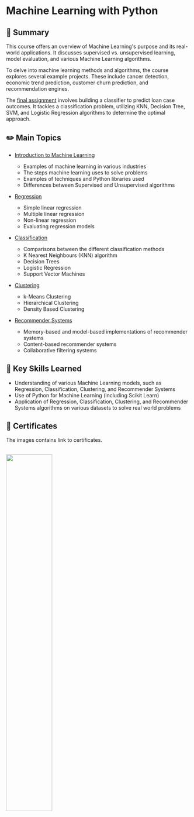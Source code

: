  # Machine Learning with Python

## 📌 Summary
This course offers an overview of Machine Learning's purpose and its real-world applications. It discusses supervised vs. unsupervised learning, model evaluation, and various Machine Learning algorithms.

To delve into machine learning methods and algorithms, the course explores several example projects. These include cancer detection, economic trend prediction, customer churn prediction, and recommendation engines.

The [final assignment](./Final%20Project/Machine%20Learning%20with%20Python%20-%20The%20Best%20Classifier.ipynb) involves building a classifier to predict loan case outcomes. It tackles a classification problem, utilizing KNN, Decision Tree, SVM, and Logistic Regression algorithms to determine the optimal approach.

## ✏️ Main Topics
- <a  href="./01. Introduction to Machine Learning/"><p>Introduction to Machine Learning</p></a>
  - Examples of machine learning in various industries
  - The steps machine learning uses to solve problems
  - Examples of techniques and Python libraries used
  - Differences between Supervised and Unsupervised algorithms
- <a  href="./02. Regression/"><p>Regression</p></a>
  - Simple linear regression
  - Multiple linear regression
  - Non-linear regression
  - Evaluating regression models
- <a  href="./03. Classification/"><p>Classification</p></a>
  - Comparisons between the different classification methods
  - K Nearest Neighbours (KNN) algorithm
  - Decision Trees
  - Logistic Regression
  - Support Vector Machines
- <a  href="./04. Clustering/"><p>Clustering</p></a>
  - k-Means Clustering
  - Hierarchical Clustering
  - Density Based Clustering
- <a  href="./05. Recommender Systems/"><p>Recommender Systems</p></a>
  - Memory-based and model-based implementations of recommender systems
  - Content-based recommender systems
  - Collaborative filtering systems

## 🎯 Key Skills Learned
- Understanding of various Machine Learning models, such as Regression, Classification, Clustering, and Recommender Systems
- Use of Python for Machine Learning (including Scikit Learn)
- Application of Regression, Classification, Clustering, and Recommender Systems algorithms on various datasets to solve real world problems

## 🏅 Certificates
The images contains link to certificates.
 <br/><br/> 
 
<p float="left">
  <a href="https://www.coursera.org/account/accomplishments/verify/BQGR6UCZNLQW">
      <img src="./Images/Coursera BQGR6UCZNLQW.jpg alt="IBM certification" width="50%" height="50%" />
  </a>
</p>
